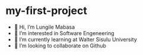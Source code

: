 # my-first-project

- 👋 Hi, I’m Lungile Mabasa
- 👀 I’m interested in Software Engeneering
- 🌱 I’m currently learning at Walter Sisulu University
- 💞️ I’m looking to collaborate on Github
